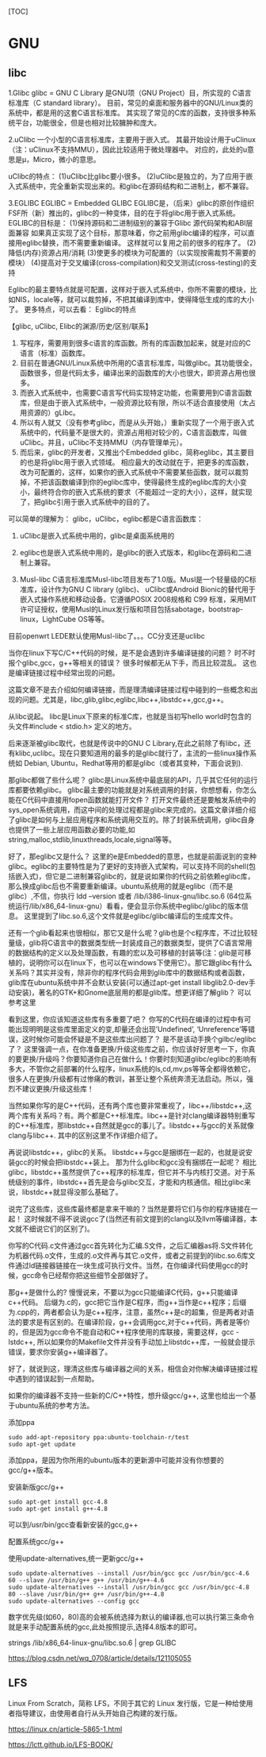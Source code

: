 [TOC]

# GNU






## libc

1.Glibc
glibc = GNU C Library
是GNU项（GNU Project）目，所实现的 C语言标准库（C standard library）。
目前，常见的桌面和服务器中的GNU/Linux类的系统中，都是用的这套C语言标准库。
其实现了常见的C库的函数，支持很多种系统平台，功能很全，但是也相对比较臃肿和庞大。

2.uClibc
一个小型的C语言标准库，主要用于嵌入式。
其最开始设计用于uClinux（注：uClinux不支持MMU），因此比较适用于微处理器中。
对应的，此处的u意思是μ，Micro，微小的意思。

uClibc的特点：
(1)uClibc比glibc要小很多。
(2)uClibc是独立的，为了应用于嵌入式系统中，完全重新实现出来的。和glibc在源码结构和二进制上，都不兼容。

3.EGLIBC
EGLIBC = Embedded GLIBC
EGLIBC是，（后来）glibc的原创作组织FSF所（新）推出的，glibc的一种变体，目的在于将glibc用于嵌入式系统。
EGLIBC的目标是：
(1)保持源码和二进制级别的兼容于Glibc
源代码架构和ABI层面兼容
如果真正实现了这个目标，那意味着，你之前用glibc编译的程序，可以直接用eglibc替换，而不需要重新编译。
这样就可以复用之前的很多的程序了。
(2)降低(内存)资源占用/消耗
(3)使更多的模块为可配置的（以实现按需裁剪不需要的模块）
(4)提高对于交叉编译(cross-compilation)和交叉测试(cross-testing)的支持

Eglibc的最主要特点就是可配置，这样对于嵌入式系统中，你所不需要的模块，比如NIS，locale等，就可以裁剪掉，不把其编译到库中，使得降低生成的库的大小了。
更多特点，可以去看： Eglibc的特点

【glibc, uClibc, Elibc的渊源/历史/区别/联系】
1. 写程序，需要用到很多c语言的库函数。所有的库函数加起来，就是对应的C语言（标准）函数库。
2. 目前在普通GNU/Linux系统中所用的C语言标准库，叫做glibc。其功能很全，函数很多，但是代码太多，编译出来的函数库的大小也很大，即资源占用也很多。
3. 而嵌入式系统中，也需要C语言写代码实现特定功能，也需要用到C语言函数库，但是由于嵌入式系统中，一般资源比较有限，所以不适合直接使用（太占用资源的）gLibc。
4. 所以有人就又（没有参考glibc，而是从头开始，）重新实现了一个用于嵌入式系统中的，代码量不是很大的，资源占用相对较少的，C语言函数库，叫做uClibc。并且，uClibc不支持MMU（内存管理单元）。
5. 而后来，glibc的开发者，又推出个Embedded glibc，简称eglibc，其主要目的也是将glibc用于嵌入式领域。
相应最大的改动就在于，把更多的库函数，改为可配置的，这样，如果你的嵌入式系统中不需要某些函数，就可以裁剪掉，不把该函数编译到你的eglibc库中，使得最终生成的eglibc库的大小变小，最终符合你的嵌入式系统的要求（不能超过一定的大小），这样，就实现了，把glibc引用于嵌入式系统中的目的了。

可以简单的理解为：
glibc，uClibc，eglibc都是C语言函数库：
1. uClibc是嵌入式系统中用的，glibc是桌面系统用的
2. eglibc也是嵌入式系统中用的，是glibc的嵌入式版本，和glibc在源码和二进制上兼容。



4. Musl-libc C语言标准库Musl-libc项目发布了1.0版。Musl是一个轻量级的C标准库，设计作为GNU C library (glibc)、 uClibc或Android Bionic的替代用于嵌入式操作系统和移动设备。它遵循POSIX 2008规格和 C99 标准，采用MIT许可证授权，使用Musl的Linux发行版和项目包括sabotage，bootstrap-linux，LightCube OS等等。

目前openwrt LEDE默认使用Musl-libc了。。。CC分支还是uclibc











当你在linux下写C/C++代码的时候，是不是会遇到许多编译链接的问题？ 时不时报个glibc,gcc，g++等相关的错误？ 很多时候都无从下手，而且比较混乱。 这也是编译链接过程中经常出现的问题。

这篇文章不是去介绍如何编译链接，而是理清编译链接过程中碰到的一些概念和出现的问题。尤其是，libc,glib,glibc,eglibc,libc++,libstdc++,gcc,g++。

从libc说起。
libc是Linux下原来的标准C库，也就是当初写hello world时包含的头文件#include < stdio.h> 定义的地方。

后来逐渐被glibc取代，也就是传说中的GNU C Library,在此之前除了有libc，还有klibc,uclibc。现在只要知道用的最多的是glibc就行了，主流的一些linux操作系统如 Debian, Ubuntu，Redhat等用的都是glibc（或者其变种，下面会说到).

那glibc都做了些什么呢？ glibc是Linux系统中最底层的API，几乎其它任何的运行库都要依赖glibc。 glibc最主要的功能就是对系统调用的封装，你想想看，你怎么能在C代码中直接用fopen函数就能打开文件？ 打开文件最终还是要触发系统中的sys_open系统调用，而这中间的处理过程都是glibc来完成的。这篇文章详细介绍了glibc是如何与上层应用程序和系统调用交互的。除了封装系统调用，glibc自身也提供了一些上层应用函数必要的功能,如string,malloc,stdlib,linuxthreads,locale,signal等等。

好了，那eglibc又是什么？ 这里的e是Embedded的意思，也就是前面说到的变种glibc。eglibc的主要特性是为了更好的支持嵌入式架构，可以支持不同的shell(包括嵌入式)，但它是二进制兼容glibc的，就是说如果你的代码之前依赖eglibc库，那么换成glibc后也不需要重新编译。ubuntu系统用的就是eglibc（而不是glibc）,不信，你执行 ldd –version 或者 /lib/i386-linux-gnu/libc.so.6
(64位系统运行/lib/x86_64-linux-gnu）看看，便会显示你系统中eglibc/glibc的版本信息。 这里提到了libc.so.6,这个文件就是eglibc/glibc编译后的生成库文件。

还有一个glib看起来也很相似，那它又是什么呢？glib也是个c程序库，不过比较轻量级，glib将C语言中的数据类型统一封装成自己的数据类型，提供了C语言常用的数据结构的定义以及处理函数，有趣的宏以及可移植的封装等(注：glib是可移植的，说明你可以在linux下，也可以在windows下使用它）。那它跟glibc有什么关系吗？其实并没有，除非你的程序代码会用到glib库中的数据结构或者函数，glib库在ubuntu系统中并不会默认安装(可以通过apt-get install libglib2.0-dev手动安装)，著名的GTK+和Gnome底层用的都是glib库。想更详细了解glib？ 可以参考这里

看到这里，你应该知道这些库有多重要了吧？ 你写的C代码在编译的过程中有可能出现明明是这些库里面定义的变,却量还会出现’Undefined’, ‘Unreference’等错误，这时候你可能会怀疑是不是这些库出问题了？ 是不是该动手换个gilbc/eglibc了？ 这里强调一点，在你准备更换/升级这些库之前，你应该好好思考一下，你真的要更换/升级吗？你要知道你自己在做什么！你要时刻知道glibc/eglibc的影响有多大，不管你之前部署的什么程序，linux系统的ls,cd,mv,ps等等全都得依赖它，很多人在更换/升级都有过惨痛的教训，甚至让整个系统奔溃无法启动。所以，强烈不建议更换/升级这些库！

当然如果你写的是C++代码，还有两个库也要非常重视了，libc++/libstdc++,这两个库有关系吗？有。两个都是C++标准库。libc++是针对clang编译器特别重写的C++标准库，那libstdc++自然就是gcc的事儿了。libstdc++与gcc的关系就像clang与libc++. 其中的区别这里不作详细介绍了。

再说说libstdc++，glibc的关系。 libstdc++与gcc是捆绑在一起的，也就是说安装gcc的时候会把libstdc++装上。 那为什么glibc和gcc没有捆绑在一起呢？
相比glibc，libstdc++虽然提供了c++程序的标准库，但它并不与内核打交道。对于系统级别的事件，libstdc++首先是会与glibc交互，才能和内核通信。相比glibc来说，libstdc++就显得没那么基础了。

说完了这些库，这些库最终都是拿来干嘛的？当然是要将它们与你的程序链接在一起！ 这时候就不得不说说gcc了(当然还有前文提到的clang以及llvm等编译器，本文就不细说它们的区别了)。

你写的C代码.c文件通过gcc首先转化为汇编.S文件，之后汇编器as将.S文件转化为机器代码.o文件，生成的.o文件再与其它.o文件，或者之前提到的libc.so.6库文件通过ld链接器链接在一块生成可执行文件。当然，在你编译代码使用gcc的时候，gcc命令已经帮你把这些细节全部做好了。

那g++是做什么的? 慢慢说来，不要以为gcc只能编译C代码，g++只能编译c++代码。 后缀为.c的，gcc把它当作是C程序，而g++当作是c++程序；后缀为.cpp的，两者都会认为是c++程序，注意，虽然c++是c的超集，但是两者对语法的要求是有区别的。在编译阶段，g++会调用gcc,对于c++代码，两者是等价的，但是因为gcc命令不能自动和C++程序使用的库联接，需要这样，gcc -lstdc++, 所以如果你的Makefile文件并没有手动加上libstdc++库，一般就会提示错误，要求你安装g++编译器了。

好了，就说到这，理清这些库与编译器之间的关系，相信会对你解决编译链接过程中遇到的错误起到一点帮助。

如果你的编译器不支持一些新的C/C++特性，想升级gcc/g++, 这里也给出一个基于ubuntu系统的参考方法。

添加ppa

    sudo add-apt-repository ppa:ubuntu-toolchain-r/test
    sudo apt-get update

添加ppa，是因为你所用的ubuntu版本的更新源中可能并没有你想要的gcc/g++版本。

安装新版gcc/g++

    sudo apt-get install gcc-4.8
    sudo apt-get install g++-4.8

可以到/usr/bin/gcc查看新安装的gcc,g++

配置系统gcc/g++

使用update-alternatives,统一更新gcc/g++

    sudo update-alternatives --install /usr/bin/gcc gcc /usr/bin/gcc-4.6 60 --slave /usr/bin/g++ g++ /usr/bin/g++-4.6
    sudo update-alternatives --install /usr/bin/gcc gcc /usr/bin/gcc-4.8 80 --slave /usr/bin/g++ g++ /usr/bin/g++-4.8
    sudo update-alternatives --config gcc

数字优先级(如60，80)高的会被系统选择为默认的编译器,也可以执行第三条命令就是来手动配置系统的gcc,此处按照提示,选择4.8版本的即可。


strings /lib/x86_64-linux-gnu/libc.so.6 | grep GLIBC


https://blog.csdn.net/wq_0708/article/details/121105055





## LFS
Linux From Scratch，简称 LFS，不同于其它的 Linux 发行版，它是一种给使用者指导建议，由使用者自行从头开始自己构建的发行版。

https://linux.cn/article-5865-1.html

https://lctt.github.io/LFS-BOOK/


